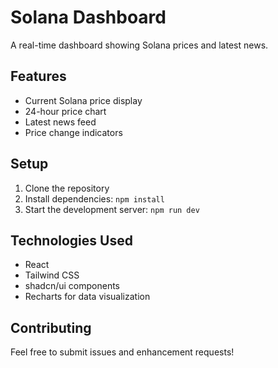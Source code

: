 # Solana Dashboard

A real-time dashboard showing Solana prices and latest news.

## Features

- Current Solana price display
- 24-hour price chart
- Latest news feed
- Price change indicators

## Setup

1. Clone the repository
2. Install dependencies: `npm install`
3. Start the development server: `npm run dev`

## Technologies Used

- React
- Tailwind CSS
- shadcn/ui components
- Recharts for data visualization

## Contributing

Feel free to submit issues and enhancement requests!